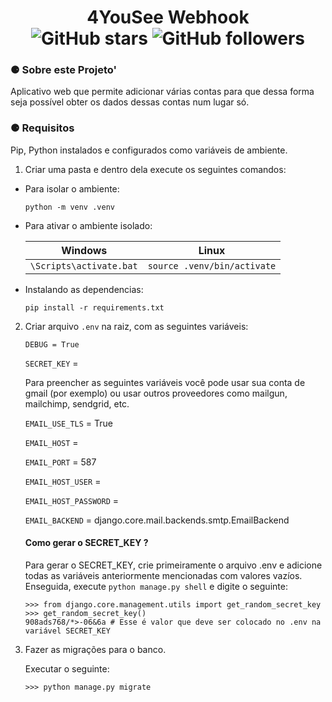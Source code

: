 <h1 align="center" >
    4YouSee Webhook <br>
    <img alt="GitHub stars" src="https://img.shields.io/github/stars/4YouSee-Suporte/4youseewebhook?style=social">
    <img alt="GitHub followers" src="https://img.shields.io/github/followers/4YouSee-Suporte?label=Follow%20me%20%3A%29&style=social">
</h1>

<h3>⚈ Sobre este Projeto'</h3>

Aplicativo web que permite adicionar várias contas para que dessa forma seja possível obter os dados dessas contas num lugar só.


<h3>⚈ Requisitos</h3>

Pip, Python instalados e configurados como variáveis de ambiente.

1. Criar uma pasta e dentro dela execute os seguintes comandos:

- Para isolar o ambiente:

    ```
    python -m venv .venv
    ```

- Para ativar o ambiente isolado:

    | Windows                   | Linux                        |
    |---------------------------|------------------------------|
    |`\Scripts\activate.bat`    | `source .venv/bin/activate`  |

- Instalando as dependencias:

    ```
    pip install -r requirements.txt
    ```
    
2. Criar arquivo `.env` na raiz, com as seguintes variáveis:
 
    `DEBUG = True`
    
    `SECRET_KEY` = 
    
     Para preencher as seguintes variáveis você pode usar sua conta de gmail (por exemplo) ou usar outros proveedores como mailgun, mailchimp, sendgrid, etc.
    
    `EMAIL_USE_TLS` = True
    
    `EMAIL_HOST` = 
    
    `EMAIL_PORT` = 587
    
    `EMAIL_HOST_USER` = 
    
    `EMAIL_HOST_PASSWORD` = 
    
    `EMAIL_BACKEND` = django.core.mail.backends.smtp.EmailBackend

    #### Como gerar o SECRET_KEY ?
    Para gerar o SECRET_KEY, crie primeiramente o arquivo .env e adicione todas as variáveis anteriormente mencionadas com valores vazíos. Enseguida, execute `python manage.py shell` e digite o seguinte:
    ```
    >>> from django.core.management.utils import get_random_secret_key
    >>> get_random_secret_key()
    908ads768/*>-06&6a # Esse é valor que deve ser colocado no .env na variável SECRET_KEY
    ```

3. Fazer as migrações para o banco.

    Executar o seguinte:

    ```
    >>> python manage.py migrate
    ```
    
